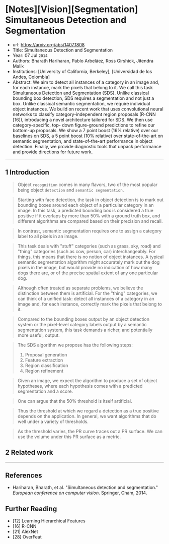 # [Notes][Vision][Segmentation] Simultaneous Detection and Segmentation

* url: https://arxiv.org/abs/1407.1808
* Title: Simultaneous Detection and Segmentation
* Year: 07 Jul `2014`
* Authors: Bharath Hariharan, Pablo Arbeláez, Ross Girshick, Jitendra Malik
* Institutions: [University of California, Berkeley], [Universidad de los Andes, Colombia]
* Abstract: We aim to detect all instances of a category in an image and, for each instance, mark the pixels that belong to it. We call this task Simultaneous Detection and Segmentation (SDS). Unlike classical bounding box detection, SDS requires a segmentation and not just a box. Unlike classical semantic segmentation, we require individual object instances. We build on recent work that uses convolutional neural networks to classify category-independent region proposals (R-CNN [16]), introducing a novel architecture tailored for SDS. We then use category-specific, top- down figure-ground predictions to refine our bottom-up proposals. We show a 7 point boost (16% relative) over our baselines on SDS, a 5 point boost (10% relative) over state-of-the-art on semantic segmentation, and state-of-the-art performance in object detection. Finally, we provide diagnostic tools that unpack performance and provide directions for future work.

----------------------------------------------------------------------------------------------------

## 1 Introduction

> Object `recognition` comes in many flavors, two of the most popular being object `detection` and `semantic segmentation`.

> Starting with face detection, the task in object detection is to mark out bounding boxes around each object of a particular category in an image. In this task, a predicted bounding box is considered a true positive if it overlaps by more than 50% with a ground truth box, and different algorithms are compared based on their precision and recall.

> In contrast, semantic segmentation requires one to assign a category label to all pixels in an image.

> This task deals with "stuff" categories (such as grass, sky, road) and "thing" categories (such as cow, person, car) interchangeably. For things, this means that there is no notion of object instances. A typical semantic segmentation algorithm might accurately mark out the dog pixels in the image, but would provide no indication of how many dogs there are, or of the precise spatial extent of any one particular dog.

> Although often treated as separate problems, we believe the distinction between them is artificial. For the "thing" categories, we can think of a unified task: detect all instances of a category in an image and, for each instance, correctly mark the pixels that belong to it.

> Compared to the bounding boxes output by an object detection system or the pixel-level category labels output by a semantic segmentation system, this task demands a richer, and potentially more useful, output.

> The SDS algorithm we propose has the following steps:
> 1. Proposal generation
> 2. Feature extraction
> 3. Region classification
> 4. Region refinement

> Given an image, we expect the algorithm to produce a set of object hypotheses, where each hypothesis comes with a predicted segmentation and a score.

> One can argue that the 50% threshold is itself artificial.

> Thus the threshold at which we regard a detection as a true positive depends on the application. In general, we want algorithms that do well under a variety of thresholds.

> As the threshold varies, the PR curve traces out a PR surface. We can use the volume under this PR surface as a metric.

## 2 Related work



----------------------------------------------------------------------------------------------------

## References

* Hariharan, Bharath, et al. "Simultaneous detection and segmentation." *European conference on computer vision*. Springer, Cham, 2014.

## Further Reading

* [12] Learning Hierarchical Features
* [16] R-CNN
* [21] AlexNet
* [28] OverFeat
